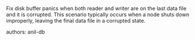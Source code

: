 Fix disk buffer panics when both reader and writer are on the last data file and it is corrupted. This scenario typically occurs when a node shuts down improperly, leaving the final data file in a corrupted state.

authors: anil-db
